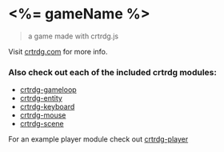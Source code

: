 # <%= gameName %>
> a game made with crtrdg.js

Visit [crtrdg.com](http://crtrdg.com) for more info.

### Also check out each of the included crtrdg modules:
- [crtrdg-gameloop](http://github.com/sethvincent/crtrdg-gameloop)
- [crtrdg-entity](http://github.com/sethvincent/crtrdg-entity)
- [crtrdg-keyboard](http://github.com/sethvincent/crtrdg-keyboard)
- [crtrdg-mouse](http://github.com/sethvincent/crtrdg-mouse)
- [crtrdg-scene](http://github.com/sethvincent/crtrdg-scene)

For an example player module check out [crtrdg-player](http://github.com/sethvincent/crtrdg-player)